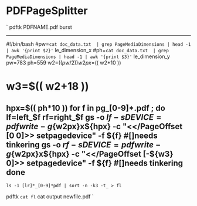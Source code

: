 # PDFPageSplitter

` pdftk PDFNAME.pdf burst

-----
#!/bin/bash
  #pw=`cat doc_data.txt  | grep PageMediaDimensions | head -1 | awk '{print $2}'` le_dimension_x
  #ph=`cat doc_data.txt  | grep PageMediaDimensions | head -1 | awk '{print $3}'` le_dimension_y
  pw=783
  ph=559
  w2=$(( pw / 2 ))
  w2px=$(( w2*10 ))
  #  w3=$(( w2+18 )) 
  hpx=$((  ph*10 ))
  for f in  pg_[0-9]*.pdf ; do
   lf=left_$f
   rf=right_$f
   gs -o ${lf} -sDEVICE=pdfwrite -g${w2px}x${hpx} -c "<</PageOffset [0 0]>> setpagedevice" -f ${f} #[]needs tinkering
   gs -o ${rf} -sDEVICE=pdfwrite -g${w2px}x${hpx} -c "<</PageOffset [-${w3} 0]>> setpagedevice" -f ${f} #[]needs tinkering
  done
-----

    ls -1 [lr]*_[0-9]*pdf | sort -n -k3 -t_ > fl
  pdftk `cat fl`  cat output newfile.pdf 
`